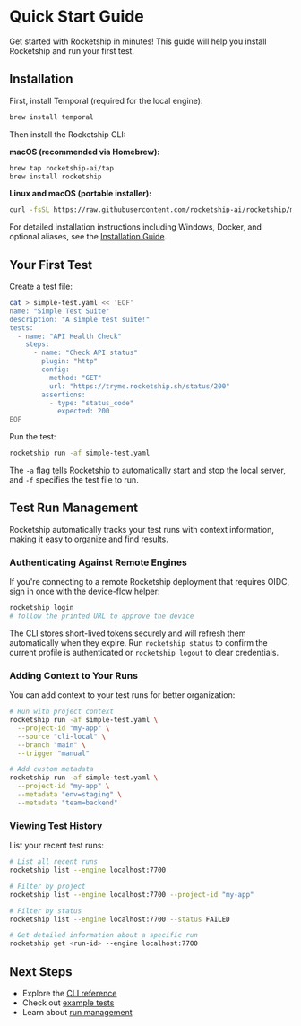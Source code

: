 # Quick Start Guide

Get started with Rocketship in minutes! This guide will help you install Rocketship and run your first test.

## Installation

First, install Temporal (required for the local engine):

```bash
brew install temporal
```

Then install the Rocketship CLI:

**macOS (recommended via Homebrew):**
```bash
brew tap rocketship-ai/tap
brew install rocketship
```

**Linux and macOS (portable installer):**
```bash
curl -fsSL https://raw.githubusercontent.com/rocketship-ai/rocketship/main/scripts/install.sh | bash
```

For detailed installation instructions including Windows, Docker, and optional aliases, see the [Installation Guide](installation.md).

## Your First Test

Create a test file:

```bash
cat > simple-test.yaml << 'EOF'
name: "Simple Test Suite"
description: "A simple test suite!"
tests:
  - name: "API Health Check"
    steps:
      - name: "Check API status"
        plugin: "http"
        config:
          method: "GET"
          url: "https://tryme.rocketship.sh/status/200"
        assertions:
          - type: "status_code"
            expected: 200
EOF
```

Run the test:

```bash
rocketship run -af simple-test.yaml
```

The `-a` flag tells Rocketship to automatically start and stop the local server, and `-f` specifies the test file to run.

## Test Run Management

Rocketship automatically tracks your test runs with context information, making it easy to organize and find results.

### Authenticating Against Remote Engines

If you're connecting to a remote Rocketship deployment that requires OIDC, sign in once with the device-flow helper:

```bash
rocketship login
# follow the printed URL to approve the device
```

The CLI stores short-lived tokens securely and will refresh them automatically when they expire. Run `rocketship status` to confirm the current profile is authenticated or `rocketship logout` to clear credentials.

### Adding Context to Your Runs

You can add context to your test runs for better organization:

```bash
# Run with project context
rocketship run -af simple-test.yaml \
  --project-id "my-app" \
  --source "cli-local" \
  --branch "main" \
  --trigger "manual"

# Add custom metadata
rocketship run -af simple-test.yaml \
  --project-id "my-app" \
  --metadata "env=staging" \
  --metadata "team=backend"
```

### Viewing Test History

List your recent test runs:

```bash
# List all recent runs
rocketship list --engine localhost:7700

# Filter by project
rocketship list --engine localhost:7700 --project-id "my-app"

# Filter by status
rocketship list --engine localhost:7700 --status FAILED

# Get detailed information about a specific run
rocketship get <run-id> --engine localhost:7700
```

## Next Steps

- Explore the [CLI reference](reference/rocketship.md)
- Check out [example tests](examples.md)
- Learn about [run management](reference/rocketship_list.md)
